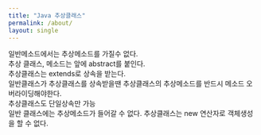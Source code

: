 ```yaml
---
title: "Java 추상클래스"
permalink: /about/
layout: single
---
```

일반메소드에서는 추상메소드를 가질수 없다.<br>
추상 클래스, 메소드는 앞에 abstract를 붙인다.<br>
추상클래스는 extends로 상속을 받는다.<br>
일반클래스가 추상클래스를 상속받을땐 추상클래스의 추상메소드를 반드시 메소드 오버라이딩해야한다.<br>
추상클래스도 단일상속만 가능<br>
일반 클래스에는 추상메소드가 들어갈 수 없다.
추상클래스는 new 연산자로 객체생성을 할 수 없다.

